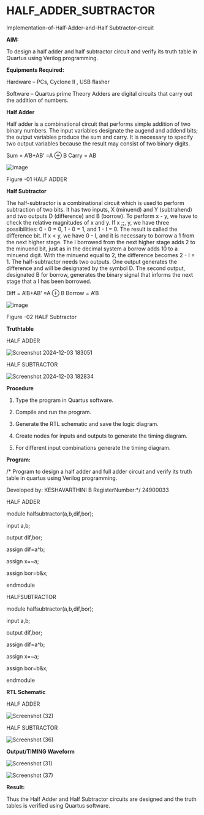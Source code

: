 # HALF_ADDER_SUBTRACTOR

Implementation-of-Half-Adder-and-Half Subtractor-circuit

**AIM:**

To design a half adder and half subtractor circuit and verify its truth table in Quartus using Verilog programming.

**Equipments Required:**

Hardware – PCs, Cyclone II , USB flasher 

Software – Quartus prime Theory Adders are digital circuits that carry out the addition of numbers.

**Half Adder**

Half adder is a combinational circuit that performs simple addition of two binary numbers. The input variables designate the augend and addend bits; the output variables produce the sum and carry. It is necessary to specify two output variables because the result may consist of two binary digits.

Sum = A’B+AB’ =A ⊕ B Carry = AB

![image](https://github.com/naavaneetha/HALF_ADDER_SUBTRACTOR/assets/154305477/bd4a0b2c-cdbc-4184-ab08-81578f121e1f)

Figure -01 HALF ADDER

**Half Subtractor**

The half-subtractor is a combinational circuit which is used to perform subtraction of two bits. It has two inputs, X (minuend) and Y (subtrahend) and two outputs D (difference) and B (borrow). To perform x - y, we have to check the relative magnitudes of x and y. If x ;;, y, we have three possibilities: 0 - 0 = 0, 1 - 0 = 1, and 1 - I = 0. The result is called the difference bit. If x < y, we have 0 - I, and it is necessary to borrow a 1 from the next higher stage. The I borrowed from the next higher stage adds 2 to the minuend bit, just as in the decimal system a borrow adds 10 to a minuend digit. With the minuend equal to 2, the difference becomes 2 - I = 1. The half-subtractor needs two outputs. One output generates the difference and will be designated by the symbol D. The second output, designated B for borrow, generates the binary signal that informs the next stage that a I has been borrowed. 

Diff = A’B+AB’ =A ⊕ B
Borrow = A’B

 ![image](https://github.com/naavaneetha/HALF_ADDER_SUBTRACTOR/assets/154305477/d76b099c-513f-4e7c-843a-e2fd028a531a)

Figure -02 HALF Subtractor

**Truthtable**

HALF ADDER

![Screenshot 2024-12-03 183051](https://github.com/user-attachments/assets/337bb328-81e8-4bcb-a97a-016322028ea1)

HALF  SUBTRACTOR

![Screenshot 2024-12-03 182834](https://github.com/user-attachments/assets/8cf0f4cd-a67a-431b-b3b9-1655bac910d4)

**Procedure**

1.	Type the program in Quartus software.

2.	Compile and run the program.

3.	Generate the RTL schematic and save the logic diagram.

4.	Create nodes for inputs and outputs to generate the timing diagram.

5.	For different input combinations generate the timing diagram.


**Program:**

/* Program to design a half adder and full adder circuit and verify its truth table in quartus using Verilog programming.

Developed by: KESHAVARTHINI B RegisterNumber:*/ 24900033

HALF ADDER

module halfsubtractor(a,b,dif,bor);

input a,b;

output dif,bor;

assign dif=a^b;

assign x=~a;

assign bor=b&x;

endmodule


HALFSUBTRACTOR

module halfsubtractor(a,b,dif,bor);

input a,b;

output dif,bor;

assign dif=a^b;

assign x=~a;

assign bor=b&x;

endmodule

**RTL Schematic**

HALF ADDER

![Screenshot (32)](https://github.com/user-attachments/assets/3b83b690-8af6-4a66-9d5e-85f02a9ca8ee)

HALF SUBTRACTOR

![Screenshot (36)](https://github.com/user-attachments/assets/564feaeb-0722-459b-a293-fcf70f96e189)


**Output/TIMING Waveform**

![Screenshot (31)](https://github.com/user-attachments/assets/59f7b3c8-14e7-4a1f-85a6-2ba71cc0dfbb)

![Screenshot (37)](https://github.com/user-attachments/assets/80dd7022-df22-4886-b4ff-3bb7a689f7ee)



**Result:**

Thus the Half Adder and Half Subtractor circuits are designed and the truth tables is verified using Quartus software.
